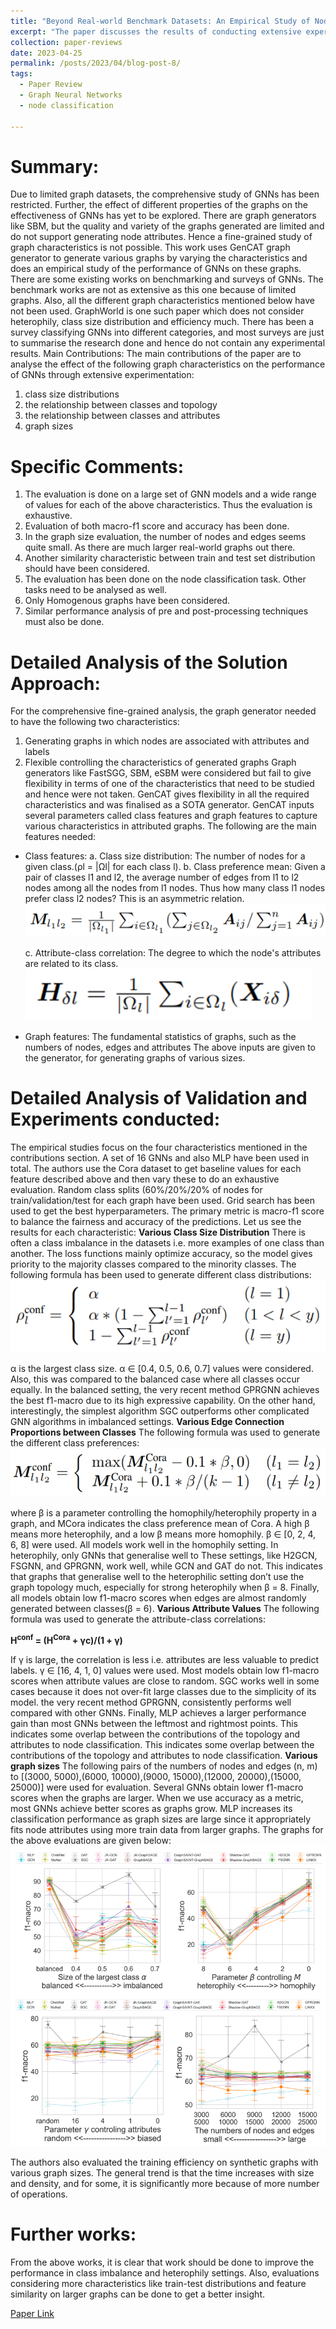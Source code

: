 ```yaml
---
title: "Beyond Real-world Benchmark Datasets: An Empirical Study of Node Classification with GNNs"
excerpt: "The paper discusses the results of conducting extensive experiments with a synthetic graph generator that can generate graphs having controlled characteristics for fine-grained analysis for node classification tasks."
collection: paper-reviews
date: 2023-04-25
permalink: /posts/2023/04/blog-post-8/
tags:
  - Paper Review
  - Graph Neural Networks
  - node classification

---
```


Summary:
======
Due to limited graph datasets, the comprehensive study of GNNs has been restricted. Further,
the effect of different properties of the graphs on the effectiveness of GNNs has yet to be
explored. There are graph generators like SBM, but the quality and variety of the graphs
generated are limited and do not support generating node attributes. Hence a fine-grained study
of graph characteristics is not possible. This work uses GenCAT graph generator to generate
various graphs by varying the characteristics and does an empirical study of the performance of
GNNs on these graphs.
There are some existing works on benchmarking and surveys of GNNs.
The benchmark works are not as extensive as this one because of limited graphs. Also, all the
different graph characteristics mentioned below have not been used. GraphWorld is one such
paper which does not consider heterophily, class size distribution and efficiency much.
There has been a survey classifying GNNs into different categories, and most surveys are just
to summarise the research done and hence do not contain any experimental results.
Main Contributions:
The main contributions of the paper are to analyse the effect of the following graph
characteristics on the performance of GNNs through extensive experimentation:
1. class size distributions
2. the relationship between classes and topology
3. the relationship between classes and attributes
4. graph sizes

Specific Comments:
======
1. The evaluation is done on a large set of GNN models and a wide range of values for
each of the above characteristics. Thus the evaluation is exhaustive.
2. Evaluation of both macro-f1 score and accuracy has been done.
3. In the graph size evaluation, the number of nodes and edges seems quite small. As
there are much larger real-world graphs out there.
4. Another similarity characteristic between train and test set distribution should have been
considered.
5. The evaluation has been done on the node classification task. Other tasks need to be
analysed as well.
6. Only Homogenous graphs have been considered.
7. Similar performance analysis of pre and post-processing techniques must also be done.

Detailed Analysis of the Solution Approach:
======
For the comprehensive fine-grained analysis, the graph generator needed to have the following
two characteristics:
1. Generating graphs in which nodes are associated with attributes and labels
2. Flexible controlling the characteristics of generated graphs
Graph generators like FastSGG, SBM, eSBM were considered but fail to give flexibility in terms
of one of the characteristics that need to be studied and hence were not taken. GenCAT gives
flexibility in all the required characteristics and was finalised as a SOTA generator.
GenCAT inputs several parameters called class features and graph features to capture various
characteristics in attributed graphs. The following are the main features needed:
* Class features:
    a. Class size distribution: The number of nodes for a given class.(ρl = |Ωl| for each
class l).
    b. Class preference mean: Given a pair of classes l1 and l2, the average number of
edges from l1 to l2 nodes among all the nodes from l1 nodes. Thus how many
class l1 nodes prefer class l2 nodes? This is an asymmetric relation.
![Alt text](/images/image3.png)

    c. Attribute-class correlation: The degree to which the node's attributes are related
to its class.
![Alt text](/images/image4.png)

* Graph features: The fundamental statistics of graphs, such as the numbers of nodes,
edges and attributes
The above inputs are given to the generator, for generating graphs of various sizes.

Detailed Analysis of Validation and Experiments conducted:
======
The empirical studies focus on the four characteristics mentioned in the contributions section.
A set of 16 GNNs and also MLP have been used in total. The authors use the Cora dataset to
get baseline values for each feature described above and then vary these to do an exhaustive
evaluation. Random class splits (60%/20%/20% of nodes for train/validation/test for each graph
have been used. Grid search has been used to get the best hyperparameters. The primary
metric is macro-f1 score to balance the fairness and accuracy of the predictions. Let us see the
results for each characteristic:
**Various Class Size Distribution**
There is often a class imbalance in the datasets i.e. more examples of one class than another.
The loss functions mainly optimize accuracy, so the model gives priority to the majority classes
compared to the minority classes.
The following formula has been used to generate different class distributions:
![Alt text](/images/image5.png)

α is the largest class size. α ∈ [0.4, 0.5, 0.6, 0.7] values were considered. Also, this was
compared to the balanced case where all classes occur equally.
In the balanced setting, the very recent method GPRGNN achieves the best f1-macro due to its
high expressive capability. On the other hand, interestingly, the simplest algorithm SGC
outperforms other complicated GNN algorithms in imbalanced settings.
**Various Edge Connection Proportions between Classes**
The following formula was used to generate the different class preferences:
![Alt text](/images/image6.png)

where β is a parameter controlling the homophily/heterophily property in a graph, and MCora
indicates the class preference mean of Cora. A high β means more heterophily, and a low β
means more homophily. β ∈ [0, 2, 4, 6, 8] were used.
All models work well in the homophily setting. In heterophily, only GNNs that generalise well to
These settings, like H2GCN, FSGNN, and GPRGNN, work well, while GCN and GAT do not.
This indicates that graphs that generalise well to the heterophilic setting don’t use the graph
topology much, especially for strong heterophily when β = 8. Finally, all models obtain low
f1-macro scores when edges are almost randomly generated between classes(β = 6).
**Various Attribute Values**
The following formula was used to generate the attribute-class correlations:

**H<sup>conf</sup> = (H<sup>Cora</sup> + γc)/(1 + γ)**

If γ is large, the correlation is less i.e. attributes are less valuable to predict labels. γ ∈ [16, 4, 1,
0] values were used.
Most models obtain low f1-macro scores when attribute values are close to random. SGC
works well in some cases because it does not over-fit large classes due to the simplicity of its
model. the very recent method GPRGNN, consistently performs well compared with other
GNNs. Finally, MLP achieves a larger performance gain than most GNNs between the leftmost
and rightmost points. This indicates some overlap between the contributions of the topology and
attributes to node classification. This indicates some overlap between the contributions of the
topology and attributes to node classification.
**Various graph sizes**
The following pairs of the numbers of nodes and edges (n, m) to [(3000, 5000),(6000,
10000),(9000, 15000),(12000, 20000),(15000, 25000)] were used for evaluation.
Several GNNs obtain lower f1-macro scores when the graphs are larger. When we use
accuracy as a metric, most GNNs achieve better scores as graphs grow. MLP increases its
classification performance as graph sizes are large since it appropriately fits node attributes
using more train data from larger graphs.
The graphs for the above evaluations are given below:
![Alt text](/images/image7.png)

The authors also evaluated the training efficiency on synthetic graphs with various graph sizes.
The general trend is that the time increases with size and density, and for some, it is significantly
more because of more number of operations.

Further works:
======
From the above works, it is clear that work should be done to improve the performance in class
imbalance and heterophily settings. Also, evaluations considering more characteristics like
train-test distributions and feature similarity on larger graphs can be done to get a better insight.

[Paper Link](https://arxiv.org/abs/2206.09144)